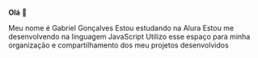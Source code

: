 **Olá** 👋

Meu nome é Gabriel Gonçalves
Estou estudando na Alura
Estou me desenvolvendo na linguagem JavaScript
Utilizo esse espaço para minha organização e compartilhamento dos meu projetos desenvolvidos


<!--
**GabrielOliveira70/GabrielOliveira70** is a ✨ _special_ ✨ repository because its `README.md` (this file) appears on your GitHub profile.

